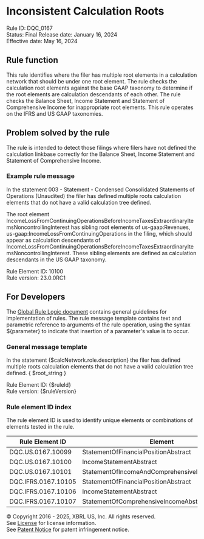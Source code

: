 # Inconsistent Calculation Roots  
Rule ID: DQC_0167  
Status: Final 
Release date: January 16, 2024  
Effective date: May 16, 2024  
  
## Rule function
This rule identifies where the filer has multiple root elements in a calculation network that should be under one root element. The rule checks the calculation root elements against the base GAAP taxonomy to determine if the root elements are calculation descendants of each other. The rule checks the Balance Sheet, Income Statement and Statement of Comprehensive Income for inappropriate root elements. This rule operates on the IFRS and US GAAP taxonomies.

## Problem solved by the rule  
The rule is intended to detect those filings where filers have not defined the calculation linkbase correctly for the Balance Sheet, Income Statement and Statement of Comprehensive Income.    

### Example rule message
In the statement  003 - Statement - Condensed Consolidated Statements of Operations (Unaudited) the filer has defined multiple roots calculation elements that do not have a valid calculation tree defined.  

The root element IncomeLossFromContinuingOperationsBeforeIncomeTaxesExtraordinaryItemsNoncontrollingInterest has sibling root elements of us-gaap:Revenues, us-gaap:IncomeLossFromContinuingOperations in the filing, which should appear as calculation descendants of IncomeLossFromContinuingOperationsBeforeIncomeTaxesExtraordinaryItemsNoncontrollingInterest. These sibling elements are defined as calculation descendants in the US GAAP taxonomy.  

Rule Element ID: 10100  
Rule version: 23.0.0RC1

## For Developers  
The [Global Rule Logic document](https://github.com/DataQualityCommittee/dqc_us_rules/blob/master/docs/GlobalRuleLogic.md) contains general guidelines for implementation of rules. The rule message template contains text and parametric reference to arguments of the rule operation, using the syntax ${parameter} to indicate that insertion of a parameter's value is to occur. 

### General message template
In the statement  {$calcNetwork.role.description} the filer has defined multiple roots calculation elements that do not have a valid calculation tree defined. 
{ $root_string }  

Rule Element ID: {$ruleId}  
Rule version: {$ruleVersion}

### Rule element ID index  
The rule element ID is used to identify unique elements or combinations of elements tested in the rule.

|Rule Element ID|Element|
|--- |--- |
| DQC.US.0167.10099 | StatementOfFinancialPositionAbstract |
| DQC.US.0167.10100 | IncomeStatementAbstract |
| DQC.US.0167.10101 | StatementOfIncomeAndComprehensiveIncomeAbstract |
| DQC.IFRS.0167.10105 | StatementOfFinancialPositionAbstract |
| DQC.IFRS.0167.10106 | IncomeStatementAbstract |
| DQC.IFRS.0167.10107 | StatementOfComprehensiveIncomeAbstract |

© Copyright 2016 - 2025, XBRL US, Inc. All rights reserved.   
See [License](https://xbrl.us/dqc-license) for license information.  
See [Patent Notice](https://xbrl.us/dqc-patent) for patent infringement notice.  